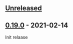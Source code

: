 ## [Unreleased]

## [0.19.0] - 2021-02-14

Init relaase

[Unreleased]: https://github.com/silentsokolov/dbt-clickhouse/compare/v0.19.0...HEAD
[0.19.0]: https://github.com/silentsokolov/dbt-clickhouse/compare/eb3020a...v0.19.0